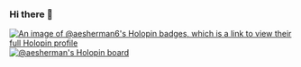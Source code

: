 ### Hi there 👋

<!--
**aesherman/aesherman** is a ✨ _special_ ✨ repository because its `README.md` (this file) appears on your GitHub profile.

Here are some ideas to get you started:

- 🔭 I’m currently working on ...
- 🌱 I’m currently learning ...
- 👯 I’m looking to collaborate on ...
- 🤔 I’m looking for help with ...
- 💬 Ask me about ...
- 📫 How to reach me: ...
- 😄 Pronouns: ...
- ⚡ Fun fact: ...
-->

[![An image of @aesherman6's Holopin badges, which is a link to view their full Holopin profile](https://holopin.me/aesherman6)](https://holopin.io/@aesherman6)
[![@aesherman's Holopin board](https://holopin.io/api/user/board?user=aesherman)](https://holopin.io/@aesherman)
